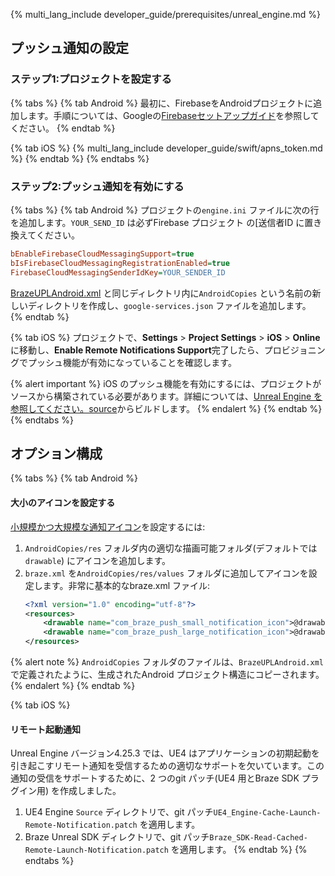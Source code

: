 {% multi_lang_include developer_guide/prerequisites/unreal_engine.md %}

## プッシュ通知の設定

### ステップ1:プロジェクトを設定する

{% tabs %}
{% tab Android %}
最初に、FirebaseをAndroidプロジェクトに追加します。手順については、Googleの[Firebaseセットアップガイド](https://firebase.google.com/docs/android/setup)を参照してください。
{% endtab %}

{% tab iOS %}
{% multi_lang_include developer_guide/swift/apns_token.md %}
{% endtab %}
{% endtabs %}

### ステップ2:プッシュ通知を有効にする

{% tabs %}
{% tab Android %}
プロジェクトの`engine.ini` ファイルに次の行を追加します。`YOUR_SEND_ID` は必ずFirebase プロジェクト の[送信者ID に置き換えてください。

```ini
bEnableFirebaseCloudMessagingSupport=true
bIsFirebaseCloudMessagingRegistrationEnabled=true
FirebaseCloudMessagingSenderIdKey=YOUR_SENDER_ID
```

[BrazeUPLAndroid.xml](./BrazeSample/Plugins/Braze/Source/Braze/BrazeUPLAndroid.xml) と同じディレクトリ内に`AndroidCopies` という名前の新しいディレクトリを作成し、`google-services.json` ファイルを追加します。
{% endtab %}

{% tab iOS %}
プロジェクトで、**Settings** > **Project Settings** > **iOS** > **Online**に移動し、**Enable Remote Notifications Support**完了したら、プロビジョニングでプッシュ機能が有効になっていることを確認します。

{% alert important %}
iOS のプッシュ機能を有効にするには、プロジェクトがソースから構築されている必要があります。詳細については、[Unreal Engine を参照してください。source](https://dev.epicgames.com/documentation/en-us/unreal-engine/building-unreal-engine-from-source)からビルドします。
{% endalert %}
{% endtab %}
{% endtabs %}

## オプション構成

{% tabs %}
{% tab Android %}
#### 大小のアイコンを設定する

[小規模かつ大規模な通知アイコン]({{site.baseurl}}/developer_guide/push_notifications/?sdktab=android&tab=android#configure-icons)を設定するには:

1. `AndroidCopies/res` フォルダ内の適切な描画可能フォルダ(デフォルトでは`drawable`) にアイコンを追加します。
2. `braze.xml` を`AndroidCopies/res/values` フォルダに追加してアイコンを設定します。非常に基本的なbraze.xml ファイル:
    ```xml
    <?xml version="1.0" encoding="utf-8"?>
    <resources>
        <drawable name="com_braze_push_small_notification_icon">@drawable/notification_small_icon</drawable>
        <drawable name="com_braze_push_large_notification_icon">@drawable/notification_large_icon</drawable>
    </resources>
    ```

{% alert note %}
`AndroidCopies` フォルダのファイルは、`BrazeUPLAndroid.xml` で定義されたように、生成されたAndroid プロジェクト構造にコピーされます。
{% endalert %}
{% endtab %}

{% tab iOS %}
#### リモート起動通知

Unreal Engine バージョン4.25.3 では、UE4 はアプリケーションの初期起動を引き起こすリモート通知を受信するための適切なサポートを欠いています。この通知の受信をサポートするために、2 つのgit パッチ(UE4 用とBraze SDK プラグイン用) を作成しました。

1. UE4 Engine `Source` ディレクトリで、git パッチ`UE4_Engine-Cache-Launch-Remote-Notification.patch` を適用します。
2. Braze Unreal SDK ディレクトリで、git パッチ`Braze_SDK-Read-Cached-Remote-Launch-Notification.patch` を適用します。
{% endtab %}
{% endtabs %}
